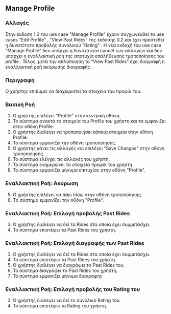 ## Manage Profile

### Αλλαγές
Στην έκδοση 1.0 του use case "Manage Profile" έχουν συγχωνευθεί τα use cases "Edit Profile" , "View Past Rides" της έκδοσης 0.2 και έχει προστεθεί η δυνατότητα προβολής συνολικού "Rating" . Η νέα εκδοχή του use case "Manage Profile" δεν υπάρχει η δυνατότητα cancel των αλλαγών και δεν υπάρχει η εναλλακτική ροή της αποτυχία επαλήθευσης τροποποίησης του profile . Τέλος, μετά την απλοποίηση το "View Past Rides" έχει διαγραφή η εναλλακτική ροή ακύρωσης διαγραφής .   

### Περιγραφή

Ο χρήστης επιθυμεί να διαχειριστεί τα στοιχεία του προφίλ του.

### Βασική Ροή

1. Ο χρήστης επιλέγει "Profile" στην κεντρική οθόνη.
2. Το σύστημα ανακτά τα στοιχεία του Profile του χρήστη και τα εμφανίζει στην οθόνη Profile.
3. Ο χρήστης διαλέγει να τροποποιήσει κάποια στοιχεία στην οθόνη Profile.
4. Το σύστημα εμφανίζει την οθόνη τροποποίησης.
5. Ο χρήστης κάνει τις αλλαγές και επιλέγει "Save Changes" στην οθόνη τροποποίησης.
6. Το σύστημα ελέγχει τις αλλαγές του χρήστη.
7. To σύστημα ενημερώνει τα στοιχεία προφίλ του χρήστη.
8. Το σύστημα εμφανίζει μήνυμα επιτυχίας στην οθόνη "Profile".

### Εναλλακτική Ροή: Ακύρωση

5. Ο χρήστης επιλέγει να πάει πίσω στην οθόνη τροποποίησης.
7. Τo σύστημα εμφανίζει την οθόνη "Profile".

### Εναλλακτική Ροή: Επιλογή προβολής Past Rides

3. Ο χρήστης διαλέγει να δεί τα Rides στα οποία έχει συμμετάσχει.
4. Το σύστημα επιστέφει τα Past Rides του χρήστη.

### Εναλλακτική Ροή: Επιλογή διαγραφής των Past Rides

3. Ο χρήστης διαλέγει να δεί τα Rides στα οποία έχει συμμετάσχει.
4. Το σύστημα επιστέφει τα Past Rides του χρήστη.
5. Ο χρήστης διαλέγει να διαγράψει τα Past Rides του.
6. Το σύστημα διαγράφει τα Past Rides του χρήστη.
7. Το σύστημα εμφανίζει μήνυμα διαγραφής

### Εναλλακτική Ροή: Επιλογή προβολής του Rating του

3. Ο χρήστης διαλέγει να δεί το συνολικό Rating του.
4. Το σύστημα επιστέφει το Rating του χρήστη.
